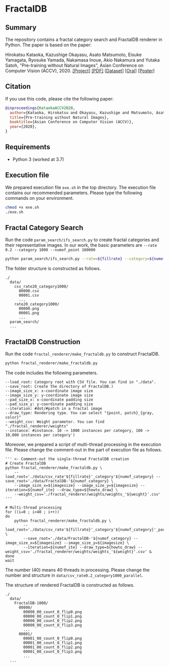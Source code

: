 # FractalDB

## Summary

The repository contains a fractal category search and FractalDB renderer in Python.
The paper is based on the paper:


Hirokatsu Kataoka, Kazushige Okayasu, Asato Matsumoto, Eisuke Yamagata, Ryosuke Yamada, Nakamasa Inoue, Akio Nakamura and Yutaka Satoh, "Pre-training without Natural Images", Asian Conference on Computer Vision (ACCV), 2020. [[Project]](https://hirokatsukataoka16.github.io/Pretraining-without-Natural-Images/) [[PDF]](https://openaccess.thecvf.com/content/ACCV2020/papers/Kataoka_Pre-training_without_Natural_Images_ACCV_2020_paper.pdf) [[Dataset](https://hirokatsukataoka16.github.io/Pretraining-without-Natural-Images/#dataset)] [[Oral](http://hirokatsukataoka.net/pdf/accv20_kataoka_oral.pdf)] [[Poster](http://hirokatsukataoka.net/pdf/accv20_kataoka_poster.pdf)]

## Citation

If you use this code, please cite the following paper:

```bibtex
@inproceedings{KataokaACCV2020,
  author={Kataoka, Hirokatsu and Okayasu, Kazushige and Matsumoto, Asato and Yamagata, Eisuke and Yamada, Ryosuke and Inoue, Nakamasa and Nakamura, Akio and Satoh, Yutaka},
  title={Pre-training without Natural Images},
  booktitle={Asian Conference on Computer Vision (ACCV)},
  year={2020},
}
```

## Requirements

* Python 3 (worked at 3.7)

## Execution file

We prepared execution file ```exe.sh``` in the top directory. The execution file contains our recommended parameters. Please type the following commands on your environment.

```bash
chmod +x exe.sh
./exe.sh
```

## Fractal Category Search

Run the code ```param_search/ifs_search.py``` to create fractal categories and their representative images. In our work, the basic parameters are ```--rate 0.2 --category 1000 --numof_point 100000```

```bash
python param_search/ifs_search.py --rate=${fillrate} --category=${numof_category} --numof_point=${numof_point}  --save_dir=${save_dir}
```

The folder structure is constructed as follows.

```misc
./
  data/
    csv_rate20_category1000/
      00000.csv
      00001.csv
      ...
    rate20_category1000/
      00000.png
      00001.png
      ...
  param_search/
  ...
```

## FractalDB Construction

Run the code ```fractal_renderer/make_fractaldb.py``` to construct FractalDB.

```bash
python fractal_renderer/make_fractaldb.py
```

The code includes the following parameters.

```misc
--load_root: Category root with CSV file. You can find in "./data".
--save_root: Create the directory of FractalDB.)
--image_size_x: x-coordinate image size 
--image_size_y: y-coordinate image size
--pad_size_x: x-coordinate padding size
--pad_size_y: y-coordinate padding size
--iteration: #dot/#patch in a fractal image
--draw_type: Rendering type. You can select "{point, patch}_{gray, color}"
--weight_csv: Weight parameter. You can find "./fractal_renderer/weights"
--instance: #instance. 10 -> 1000 instances per category, 100 -> 10,000 instances per category')
```

Moreover, we prepared a script of multi-thread processing in the execution file. Please change the comment-out in the part of execution file as follows.
```misc
''' <- Comment-out the single-thread FractalDB creation
# Create FractalDB
python fractal_renderer/make_fractaldb.py \
    --load_root='./data/csv_rate'${fillrate}'_category'${numof_category} --save_root='./data/FractalDB-'${numof_category} \
    --image_size_x=${imagesize} --image_size_y=${imagesize} --iteration=${numof_ite} --draw_type=${howto_draw} \
    --weight_csv='./fractal_renderer/weights/weights_'${weight}'.csv'
'''

# Multi-thread processing
for ((i=0 ; i<40 ; i++))
do
    python fractal_renderer/make_fractaldb.py \
        --load_root='./data/csv_rate'${fillrate}'_category'${numof_category}'_parallel/csv'${i} \
        --save_root='./data/FractalDB-'${numof_category} --image_size_x=${imagesize} --image_size_y=${imagesize} \
        --iteration=${numof_ite} --draw_type=${howto_draw} --weight_csv='./fractal_renderer/weights/weights_'${weight}'.csv' &
done
wait
```
The number (40) means 40 threads in processing. Please change the number and structure in ```data/csv_rate0.2_category1000_parallel```.

The structure of rendered FractalDB is constructed as follows.

```misc
./
  data/
    FractalDB-1000/
      00000/
        00000_00_count_0_flip0.png
        00000_00_count_0_flip1.png
        00000_00_count_0_flip2.png
        00000_00_count_0_flip3.png
        ...
      00001/
        00001_00_count_0_flip0.png
        00001_00_count_0_flip1.png
        00001_00_count_0_flip2.png
        00001_00_count_0_flip3.png
        ...
  ...
```